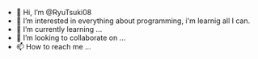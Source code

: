 - 👋 Hi, I’m @RyuTsuki08
- 👀 I’m interested in everything about programming, i'm learnig all I can.
- 🌱 I’m currently learning ...
- 💞️ I’m looking to collaborate on ...
- 📫 How to reach me ...

<!---
RyuTsuki08/RyuTsuki08 is a ✨ special ✨ repository because its `README.md` (this file) appears on your GitHub profile.
You can click the Preview link to take a look at your changes.
--->
